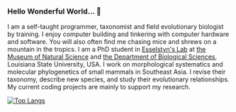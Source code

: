 ### Hello Wonderful World... 👋

I am a self-taught programmer, taxonomist and field evolutionary biologist by training. I enjoy computer building and tinkering with computer hardware and software. You will also often find me chasing mice and shrews on a mountain in the tropics. I am a PhD student in [Esselstyn's Lab](https://esselstyn.github.io/) at [the Museum of Natural Science](https://www.lsu.edu/mns/) and [the Department of Biological Sciences](https://www.lsu.edu/science/biosci/), Louisiana State University, USA. I work on morphological systematics and molecular phylogenetics of small mammals in Southeast Asia. I revise their taxonomy, describe new species, and study their evolutionary relationships. My current coding projects are mainly to support my research.

[![Top Langs](https://github-readme-stats.vercel.app/api/top-langs/?username=hhandika&hide=CSS,html,Makefile&langs_count=5&theme=tokyonight)](https://github.com/anuraghazra/github-readme-stats)
